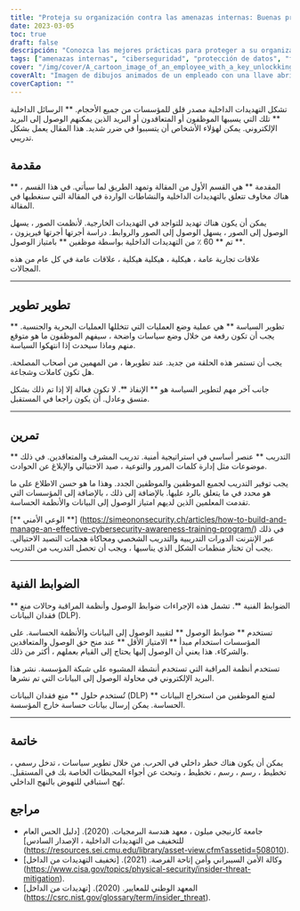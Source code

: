 ```yaml
---
title: "Proteja su organización contra las amenazas internas: Buenas prácticas"
date: 2023-03-05
toc: true
draft: false
descripción: "Conozca las mejores prácticas para proteger a su organización contra las amenazas internas causadas por empleados, contratistas o socios que tienen acceso a datos y sistemas confidenciales."
tags: ["amenazas internas", "ciberseguridad", "protección de datos", "formación de empleados", "controles técnicos", "controles de acceso", "desarrollo de políticas", "prevención de pérdida de datos", "respuesta a incidentes", "seguridad informática", "gestión de riesgos", "acceso privilegiado", "concienciación sobre seguridad", "ciberataques", "seguridad de redes", "seguridad de la información", "detección de amenazas", "evaluación de riesgos", "políticas de seguridad", "ciberdelincuencia"].
cover: "/img/cover/A_cartoon_image_of_an_employee_with_a_key_unlockking_a_door.png"
coverAlt: "Imagen de dibujos animados de un empleado con una llave abriendo una puerta etiquetada con datos confidenciales mientras otro empleado con una lupa mira con suspicacia"
coverCaption: ""
---
```


تشكل التهديدات الداخلية مصدر قلق للمؤسسات من جميع الأحجام. ** الرسائل الداخلية ** تلك التي يسببها الموظفون أو المتعاقدون أو البريد الذين يمكنهم الوصول إلى البريد الإلكتروني. يمكن لهؤلاء الأشخاص أن يتسببوا في ضرر شديد. هذا المقال يعمل بشكل تدريبي.
 
 ## مقدمة
 
 ** المقدمة ** هي القسم الأول من المقالة وتمهد الطريق لما سيأتي. في هذا القسم ، هناك مخاوف تتعلق بالتهديدات الداخلية والنشاطات الواردة في المقالة التي سنغطيها في المقالة.
 
 يمكن أن يكون هناك تهديد للتواجد في التهديدات الخارجية. لأنظمت الصور ، يسهل الوصول إلى الصور ، يسهل الوصول إلى الصور والروابط. دراسة أجرتها أجرتها فيريزون ، تم ** 60 ٪ من التهديدات الداخلية بواسطة موظفين ** بامتياز الوصول **.
 
 علاقات تجارية عامة ، هيكلية ، هيكلية هيكلية ، علاقات عامة في كل عام من هذه المجالات.
 
 __________
 
 ## تطوير تطوير
 
 ** تطوير السياسة ** هي عملية وضع العمليات التي تتخللها العمليات البحرية والجنسية. يجب أن تكون رقعة من خلال وضع سياسات واضحة ، سيفهم الموظفون ما هو متوقع منهم وماذا سيحدث إذا انتهكوا السياسة.
 
 يجب أن تستمر هذه الحلقة من جديد. عند تطويرها ، من المهمين من أصحاب المصلحة. هل تكون كاملات وشجاعة.
 
 جانب آخر مهم لتطوير السياسة هو ** الإنفاذ **. لا تكون فعالة إلا إذا تم ذلك بشكل متسق وعادل. أن يكون راجعا في المستقبل.
 
 __________
 
 ## تمرين
 
 ** التدريب ** عنصر أساسي في استراتيجية أمنية. تدريب المشرف والمتعاقدين. في ذلك موضوعات مثل إدارة كلمات المرور والتوعية ، صيد الاحتيالي والإبلاغ عن الحوادث.
 
 يجب توفير التدريب لجميع الموظفين والموظفين الجدد. وهذا ما هو حسن الاطلاع على ما هو محدد في ما يتعلق بالرد عليها. بالإضافة إلى ذلك ، بالإضافة إلى المؤسسات التي تقدمت المعلمين الذين لديهم امتياز الوصول إلى البيانات والأنظمة الحساسة.
 
 [** الوعي الأمني **] (https://simeononsecurity.ch/articles/how-to-build-and-manage-an-effective-cybersecurity-awareness-training-program/) في ذلك عبر الإنترنت الدورات التدريبية والتدريب الشخصي ومحاكاة هجمات التصيد الاحتيالي. يجب أن تختار منظمات الشكل الذي يناسبها ، ويجب أن تحصل التدريب من التدريب.
 
 __________
 
 ## الضوابط الفنية
 
 ** الضوابط الفنية **. تشمل هذه الإجراءات ضوابط الوصول وأنظمة المراقبة وحالات منع فقدان البيانات (DLP).
 
 تستخدم ** ضوابط الوصول ** لتقييد الوصول إلى البيانات والأنظمة الحساسة. على المؤسسات استخدام مبدأ ** الامتياز الأقل ** عند منح حق الوصول والمتعاقدين والشركاء. هذا يعني أن الوصول إليها يحتاج إلى القيام بعملهم ، أكثر من ذلك.
 
 تستخدم أنظمة المراقبة التي تستخدم أنشطة المشبوه على شبكة المؤسسة. نشر هذا البريد الإلكتروني في محاولة الوصول إلى البيانات التي تم نشرها.
 
 تُستخدم حلول ** منع فقدان البيانات (DLP) ** لمنع الموظفين من استخراج البيانات الحساسة. يمكن إرسال بيانات حساسة خارج المؤسسة.
 
 __________
 
 ## خاتمة
 
 يمكن أن يكون هناك خطر داخلي في الحرب. من خلال تطوير سياسات ، تدخل رسمي ، تخطيط ، رسم ، رسم ، تخطيط ، وتبحث عن أجواء المحيطات الخاصة بك في المستقبل. نُهج استباقي للنهوض بالنهج الداخلي.
 
 ## مراجع
 
 - جامعة كارنيجي ميلون ، معهد هندسة البرمجيات. (2020). [دليل الحس العام للتخفيف من التهديدات الداخلية ، الإصدار السادس] (https://resources.sei.cmu.edu/library/asset-view.cfm؟assetid=508010).
 - وكالة الأمن السيبراني وأمن إتاحة الفرصة. (2021). [تخفيف التهديدات من الداخل] (https://www.cisa.gov/topics/physical-security/insider-threat-mitigation).
 - المعهد الوطني للمعايير. (2020). [تهديدات من الداخل] (https://csrc.nist.gov/glossary/term/insider_threat).
